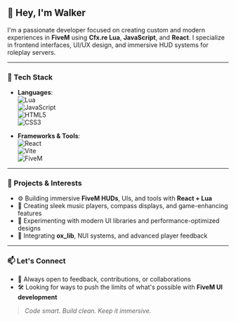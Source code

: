 ## 👋 Hey, I'm Walker

I'm a passionate developer focused on creating custom and modern experiences in **FiveM** using **Cfx.re Lua**, **JavaScript**, and **React**. I specialize in frontend interfaces, UI/UX design, and immersive HUD systems for roleplay servers.

---

### 🚀 Tech Stack

- **Languages**:  
  ![Lua](https://img.shields.io/badge/Lua-2C2D72?style=for-the-badge&logo=lua&logoColor=white)  
  ![JavaScript](https://img.shields.io/badge/JavaScript-F7DF1E?style=for-the-badge&logo=javascript&logoColor=black)  
  ![HTML5](https://img.shields.io/badge/HTML5-E34F26?style=for-the-badge&logo=html5&logoColor=white)  
  ![CSS3](https://img.shields.io/badge/CSS3-1572B6?style=for-the-badge&logo=css3&logoColor=white)

- **Frameworks & Tools**:  
  ![React](https://img.shields.io/badge/React-20232A?style=for-the-badge&logo=react&logoColor=61DAFB)  
  ![Vite](https://img.shields.io/badge/Vite-646CFF?style=for-the-badge&logo=vite&logoColor=white)  
  ![FiveM](https://img.shields.io/badge/FiveM-F25533?style=for-the-badge&logoColor=white)

---

### 🔧 Projects & Interests

- ⚙️ Building immersive **FiveM HUDs**, UIs, and tools with **React + Lua**
- 🎵 Creating sleek music players, compass displays, and game-enhancing features
- 🧪 Experimenting with modern UI libraries and performance-optimized designs
- 🔄 Integrating **ox_lib**, NUI systems, and advanced player feedback

---

### 📫 Let's Connect

- 🧠 Always open to feedback, contributions, or collaborations
- 🛠️ Looking for ways to push the limits of what's possible with **FiveM UI development**

> *Code smart. Build clean. Keep it immersive.*

